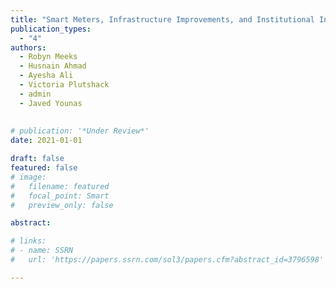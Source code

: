 ```yaml
---
title: "Smart Meters, Infrastructure Improvements, and Institutional Innovations: Evidence from Pakistan and Kyrgyzstan on COVID and Power System Resilience"
publication_types:
  - "4"
authors:
  - Robyn Meeks
  - Husnain Ahmad
  - Ayesha Ali
  - Victoria Plutshack
  - admin
  - Javed Younas
  
  
# publication: '*Under Review*'
date: 2021-01-01

draft: false
featured: false
# image:
#   filename: featured
#   focal_point: Smart
#   preview_only: false

abstract: 

# links:
# - name: SSRN
#   url: 'https://papers.ssrn.com/sol3/papers.cfm?abstract_id=3796598'

---
```

